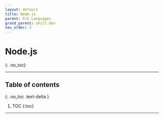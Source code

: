 ```yaml
---
layout: default
title: Node.js
parent: P/S Languages
grand_parent: skill.dev
nav_order: 3
---
```


# Node.js
{: .no_toc}

---

## Table of contents
{: .no_toc .text-delta }

1. TOC
{:toc}

---
